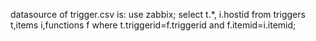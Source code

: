 datasource of trigger.csv is:
    use zabbix;
    select t.*, i.hostid 
    from triggers t,items i,functions f 
    where t.triggerid=f.triggerid and f.itemid=i.itemid;
